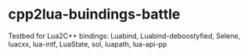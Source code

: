 # cpp2lua-buindings-battle
Testbed for Lua2C++ bindings: Luabind, Luabind-deboostyfied, Selene, luacxx, lua-intf, LuaState, sol, luapath, lua-api-pp
